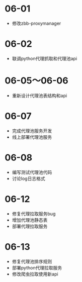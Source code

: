 # 06-01
+ 修改zbb-proxymanager

# 06-02
+ 联调python代理抓取和代理池api

# 06-05～06-06
+ 重新设计代理池表结构和api

# 06-07
+ 完成代理池服务开发
+ 线上部署代理池服务

# 06-08
+ 编写测试代理池代码
+ 讨论log日志格式

# 06-12
+ 修复代理拉取服务bug
+ 增加代理池静态表
+ 部署代理拉取服务

# 06-13
+ 修复代理池排序规则
+ 部署python代理拉取服务
+ 修改爬虫拉取使用新api
